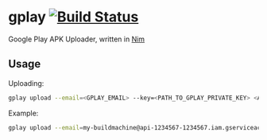 # gplay [![Build Status](https://travis-ci.org/yglukhov/gplay.svg?branch=master)](https://travis-ci.org/yglukhov/gplay)
Google Play APK Uploader, written in [Nim](https://nim-lang.org)

## Usage
Uploading:
```sh
gplay upload --email=<GPLAY_EMAIL> --key=<PATH_TO_GPLAY_PRIVATE_KEY> <APP_ID> <TRACK_NAME> <PATH_TO_APK>
```
Example:
```sh
gplay upload --email=my-buildmachine@api-1234567-1234567.iam.gserviceaccount.com --key=path/to/private.key com.cmycompany.myapp alpha path/to/myapp.apk
```
